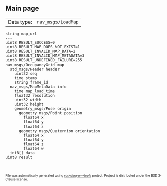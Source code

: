 <!--
File was automatically generated using 'ros-diagram-tools' project.
Project is distributed under the BSD 3-Clause license.
-->

## Main page

|     |     |
| --- | --- |
| Data type: | `nav_msgs/LoadMap` |

```
string map_url
---
uint8 RESULT_SUCCESS=0
uint8 RESULT_MAP_DOES_NOT_EXIST=1
uint8 RESULT_INVALID_MAP_DATA=2
uint8 RESULT_INVALID_MAP_METADATA=3
uint8 RESULT_UNDEFINED_FAILURE=255
nav_msgs/OccupancyGrid map
  std_msgs/Header header
    uint32 seq
    time stamp
    string frame_id
  nav_msgs/MapMetaData info
    time map_load_time
    float32 resolution
    uint32 width
    uint32 height
    geometry_msgs/Pose origin
      geometry_msgs/Point position
        float64 x
        float64 y
        float64 z
      geometry_msgs/Quaternion orientation
        float64 x
        float64 y
        float64 z
        float64 w
  int8[] data
uint8 result


```


</br>
<font size="1">
File was automatically generated using <a href="https://github.com/anetczuk/ros-diagram-tools"><i>ros-diagram-tools</i></a> project.
Project is distributed under the BSD 3-Clause license.
</font>
